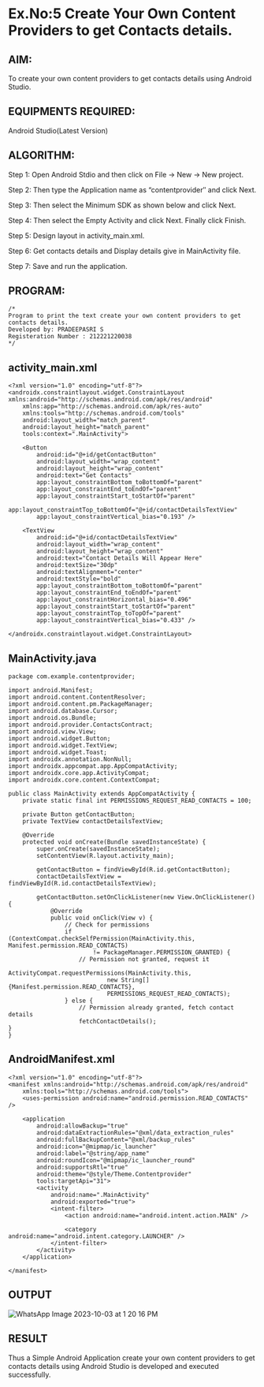 
# Ex.No:5 Create Your Own Content Providers to get Contacts details.


## AIM:

To create your own content providers to get contacts details using Android Studio.

## EQUIPMENTS REQUIRED:

Android Studio(Latest Version)

## ALGORITHM:

Step 1: Open Android Stdio and then click on File -> New -> New project.

Step 2: Then type the Application name as “contentprovider″ and click Next. 

Step 3: Then select the Minimum SDK as shown below and click Next.

Step 4: Then select the Empty Activity and click Next. Finally click Finish.

Step 5: Design layout in activity_main.xml.

Step 6: Get contacts details and Display details give in MainActivity file.

Step 7: Save and run the application.

## PROGRAM:
```
/*
Program to print the text create your own content providers to get contacts details.
Developed by: PRADEEPASRI S
Registeration Number : 212221220038
*/
```
## activity_main.xml
```
<?xml version="1.0" encoding="utf-8"?>
<androidx.constraintlayout.widget.ConstraintLayout xmlns:android="http://schemas.android.com/apk/res/android"
    xmlns:app="http://schemas.android.com/apk/res-auto"
    xmlns:tools="http://schemas.android.com/tools"
    android:layout_width="match_parent"
    android:layout_height="match_parent"
    tools:context=".MainActivity">

    <Button
        android:id="@+id/getContactButton"
        android:layout_width="wrap_content"
        android:layout_height="wrap_content"
        android:text="Get Contacts"
        app:layout_constraintBottom_toBottomOf="parent"
        app:layout_constraintEnd_toEndOf="parent"
        app:layout_constraintStart_toStartOf="parent"
        app:layout_constraintTop_toBottomOf="@+id/contactDetailsTextView"
        app:layout_constraintVertical_bias="0.193" />

    <TextView
        android:id="@+id/contactDetailsTextView"
        android:layout_width="wrap_content"
        android:layout_height="wrap_content"
        android:text="Contact Details Will Appear Here"
        android:textSize="30dp"
        android:textAlignment="center"
        android:textStyle="bold"
        app:layout_constraintBottom_toBottomOf="parent"
        app:layout_constraintEnd_toEndOf="parent"
        app:layout_constraintHorizontal_bias="0.496"
        app:layout_constraintStart_toStartOf="parent"
        app:layout_constraintTop_toTopOf="parent"
        app:layout_constraintVertical_bias="0.433" />

</androidx.constraintlayout.widget.ConstraintLayout>
```
## MainActivity.java
```
package com.example.contentprovider;

import android.Manifest;
import android.content.ContentResolver;
import android.content.pm.PackageManager;
import android.database.Cursor;
import android.os.Bundle;
import android.provider.ContactsContract;
import android.view.View;
import android.widget.Button;
import android.widget.TextView;
import android.widget.Toast;
import androidx.annotation.NonNull;
import androidx.appcompat.app.AppCompatActivity;
import androidx.core.app.ActivityCompat;
import androidx.core.content.ContextCompat;

public class MainActivity extends AppCompatActivity {
    private static final int PERMISSIONS_REQUEST_READ_CONTACTS = 100;

    private Button getContactButton;
    private TextView contactDetailsTextView;

    @Override
    protected void onCreate(Bundle savedInstanceState) {
        super.onCreate(savedInstanceState);
        setContentView(R.layout.activity_main);

        getContactButton = findViewById(R.id.getContactButton);
        contactDetailsTextView = findViewById(R.id.contactDetailsTextView);

        getContactButton.setOnClickListener(new View.OnClickListener() {
            @Override
            public void onClick(View v) {
                // Check for permissions
                if (ContextCompat.checkSelfPermission(MainActivity.this, Manifest.permission.READ_CONTACTS)
                        != PackageManager.PERMISSION_GRANTED) {
                    // Permission not granted, request it
                    ActivityCompat.requestPermissions(MainActivity.this,
                            new String[]{Manifest.permission.READ_CONTACTS},
                            PERMISSIONS_REQUEST_READ_CONTACTS);
                } else {
                    // Permission already granted, fetch contact details
                    fetchContactDetails();
}
}
```
## AndroidManifest.xml
```
<?xml version="1.0" encoding="utf-8"?>
<manifest xmlns:android="http://schemas.android.com/apk/res/android"
    xmlns:tools="http://schemas.android.com/tools">
    <uses-permission android:name="android.permission.READ_CONTACTS" />

    <application
        android:allowBackup="true"
        android:dataExtractionRules="@xml/data_extraction_rules"
        android:fullBackupContent="@xml/backup_rules"
        android:icon="@mipmap/ic_launcher"
        android:label="@string/app_name"
        android:roundIcon="@mipmap/ic_launcher_round"
        android:supportsRtl="true"
        android:theme="@style/Theme.Contentprovider"
        tools:targetApi="31">
        <activity
            android:name=".MainActivity"
            android:exported="true">
            <intent-filter>
                <action android:name="android.intent.action.MAIN" />

                <category android:name="android.intent.category.LAUNCHER" />
            </intent-filter>
        </activity>
    </application>

</manifest>
```
## OUTPUT
![WhatsApp Image 2023-10-03 at 1 20 16 PM](https://github.com/suryacse05/Mobile-Application-Development/assets/131433142/fd89f343-283e-44e6-82aa-87ee04738b68)


## RESULT
Thus a Simple Android Application create your own content providers to get contacts details using Android Studio is developed and executed successfully.
